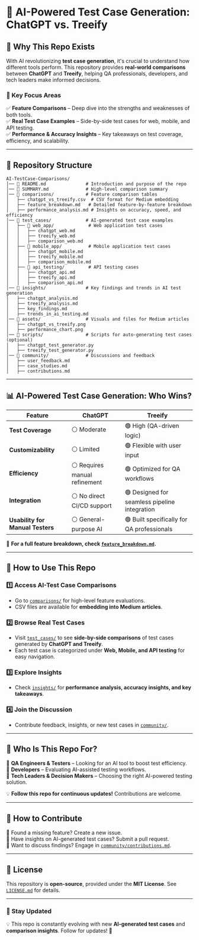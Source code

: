 # 🚀 AI-Powered Test Case Generation: ChatGPT vs. Treeify  

## 📌 Why This Repo Exists  
With AI revolutionizing **test case generation**, it's crucial to understand how different tools perform. This repository provides **real-world comparisons** between **ChatGPT** and **Treeify**, helping QA professionals, developers, and tech leaders make informed decisions.  

### 🎯 Key Focus Areas  
✅ **Feature Comparisons** – Deep dive into the strengths and weaknesses of both tools.  
✅ **Real Test Case Examples** – Side-by-side test cases for web, mobile, and API testing.  
✅ **Performance & Accuracy Insights** – Key takeaways on test coverage, efficiency, and scalability.  

---

## 📂 Repository Structure  

```
AI-TestCase-Comparisons/
│── 📄 README.md               # Introduction and purpose of the repo
│── 📄 SUMMARY.md              # High-level comparison summary
│── 📂 comparisons/            # Feature comparison tables
│   ├── chatgpt_vs_treeify.csv  # CSV format for Medium embedding
│   ├── feature_breakdown.md   # Detailed feature-by-feature breakdown
│   ├── performance_analysis.md # Insights on accuracy, speed, and efficiency
│── 📂 test_cases/             # AI-generated test case examples
│   ├── 📂 web_app/             # Web application test cases
│   │   ├── chatgpt_web.md
│   │   ├── treeify_web.md
│   │   ├── comparison_web.md
│   ├── 📂 mobile_app/          # Mobile application test cases
│   │   ├── chatgpt_mobile.md
│   │   ├── treeify_mobile.md
│   │   ├── comparison_mobile.md
│   ├── 📂 api_testing/         # API testing cases
│   │   ├── chatgpt_api.md
│   │   ├── treeify_api.md
│   │   ├── comparison_api.md
│── 📂 insights/               # Key findings and trends in AI test generation
│   ├── chatgpt_analysis.md
│   ├── treeify_analysis.md
│   ├── key_findings.md
│   ├── trends_in_ai_testing.md
│── 📂 assets/                 # Visuals and files for Medium articles
│   ├── chatgpt_vs_treeify.png
│   ├── performance_chart.png
│── 📂 scripts/                # Scripts for auto-generating test cases (optional)
│   ├── chatgpt_test_generator.py
│   ├── treeify_test_generator.py
│── 📂 community/              # Discussions and feedback
│   ├── user_feedback.md
│   ├── case_studies.md
│   ├── contributions.md
```


---

## 📊 AI-Powered Test Case Generation: Who Wins?  

| Feature | ChatGPT | Treeify |
|---------|--------|---------|
| **Test Coverage** | ⚪ Moderate | 🟢 High (QA-driven logic) |
| **Customizability** | ⚪ Limited | 🟢 Flexible with user input |
| **Efficiency** | ⚪ Requires manual refinement | 🟢 Optimized for QA workflows |
| **Integration** | ⚪ No direct CI/CD support | 🟢 Designed for seamless pipeline integration |
| **Usability for Manual Testers** | ⚪ General-purpose AI | 🟢 Built specifically for QA professionals |

📌 **For a full feature breakdown, check [`feature_breakdown.md`](comparisons/feature_breakdown.md).**  

---

## 📂 How to Use This Repo  

### 1️⃣ Access AI-Test Case Comparisons  
- Go to [`comparisons/`](comparisons/) for high-level feature evaluations.  
- CSV files are available for **embedding into Medium articles**.  

### 2️⃣ Browse Real Test Cases  
- Visit [`test_cases/`](test_cases/) to see **side-by-side comparisons** of test cases generated by **ChatGPT and Treeify**.  
- Each test case is categorized under **Web, Mobile, and API testing** for easy navigation.  

### 3️⃣ Explore Insights  
- Check [`insights/`](insights/) for **performance analysis, accuracy insights, and key takeaways**.  

### 4️⃣ Join the Discussion  
- Contribute feedback, insights, or new test cases in [`community/`](community/).  

---

## 🚀 Who Is This Repo For?  

🔹 **QA Engineers & Testers** – Looking for an AI tool to boost test efficiency.  
🔹 **Developers** – Evaluating AI-assisted testing workflows.  
🔹 **Tech Leaders & Decision Makers** – Choosing the right AI-powered testing solution.  

💡 **Follow this repo for continuous updates!** Contributions are welcome.  

---

## 📢 How to Contribute  

🔸 Found a missing feature? Create a new issue.  
🔸 Have insights on AI-generated test cases? Submit a pull request.  
🔸 Want to discuss findings? Engage in [`community/contributions.md`](community/contributions.md).  

---

## 📜 License  
This repository is **open-source**, provided under the **MIT License**. See [`LICENSE.md`](LICENSE.md) for details.  

---

### 📢 Stay Updated  
💡 This repo is constantly evolving with new **AI-generated test cases** and **comparison insights**. Follow for updates! 🚀  
